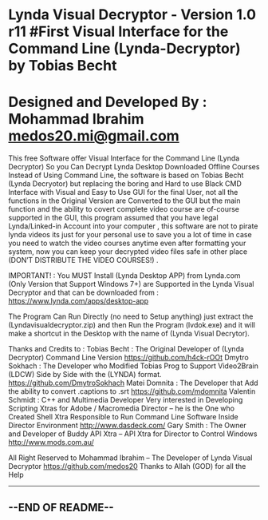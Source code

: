 
Lynda Visual Decryptor - Version 1.0 r11
#First Visual Interface for the Command Line (Lynda-Decryptor) by Tobias Becht
============================
Designed and Developed By :
Mohammad Ibrahim
medos20.mi@gmail.com
============================
This free Software offer Visual Interface for the Command Line (Lynda Decryptor) So you Can Decrypt Lynda Desktop Downloaded Offline Courses Instead of Using Command Line, the software is based on Tobias Becht (Lynda Decryotor) but replacing the boring and Hard to use Black CMD Interface with Visual and Easy to Use GUI for the final User, not all the functions in the Original Version are Converted to the GUI but the main function and the ability to covert complete video course are of-course supported in the GUI, this program assumed that you have legal Lynda/Linked-in Account into your computer , this software are not to pirate lynda videos its just for your personal use to save you a lot of time in case you need to watch the video courses anytime even after formatting your system, now you can keep your decrypted video files safe in other place (DON’T DISTRIBUTE THE VIDEO COURSES!) .

IMPORTANT! :
You MUST Install (Lynda Desktop APP) from Lynda.com (Only Version that Support Windows 7+) are Supported in the Lynda Visual Decryptor and that can be downloaded from :
https://www.lynda.com/apps/desktop-app

The Program Can Run Directly (no need to Setup anything) just extract the (Lyndavisualdecryptor.zip) and then Run the Program (lvdok.exe) and it will make a shortcut in the Desktop with the name of (Lynda Visual Decrytor).


Thanks and Credits to :
Tobias Becht : The Original Developer of (Lynda Decryptor) Command Line Version
https://github.com/h4ck-rOOt
Dmytro Sokhach : The Developer who Modified Tobias Prog to Support Video2Brain (LDCW) Side by Side with the (LYNDA) format.
https://github.com/DmytroSokhach
Matei Domnita : The Developer that Add the ability to convert .captions to .srt
https://github.com/mdomnita
Valentin Schmidt : C++ and Multimedia Developer Very interested in Developing Scripting Xtras for Adobe / Macromedia Director – he is the One who Created Shell Xtra Responsible to Run Command Line Software Inside Director Environment
http://www.dasdeck.com/
Gary Smith : The Owner and Developer of Buddy API Xtra – API Xtra for  Director to Control Windows
http://www.mods.com.au/


All Right Reserved to Mohammad Ibrahim – The Developer of Lynda Visual Decryptor
https://github.com/medos20
Thanks to Allah (GOD) for all the Help

----------------------------
--END OF README--
----------------------------





